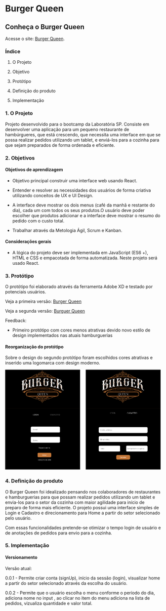 # Burger Queen

## Conheça o Burger Queen

Acesse o site: [Burger Queen]().

### Índice

1. O Projeto

2. Objetivo

3. Protótipo

4. Definição do produto

5. Implementação

### 1. O Projeto

Projeto desenvolvido para o bootcamp da Laboratória SP. Consiste em desenvolver uma aplicação para um pequeno restaurante de hambúrgueres, que está crescendo, que necessita uma interface em que se possa realizar pedidos utilizando um tablet, e enviá-los para a cozinha para que sejam preparados de forma ordenada e eficiente.

### 2. Objetivos

#### Objetivos de aprendizagem

- Objetivo principal construir uma interface web usando React.

- Entender e resolver as necessidades dos usuários de forma criativa utilizando conceitos de UX e UI Design.

- A interface deve mostrar os dois menus (café da manhã e restante do dia), cada um com todos os seus produtos.O usuário deve poder escolher que produtos adicionar e a interface deve mostrar o resumo do pedido com o custo total.

- Trabalhar através da Metologia Ágil, Scrum e Kanban.

#### Considerações gerais

- A lógica do projeto deve ser implementada em JavaScript (ES6 +), HTML e CSS e empacotada de forma automatizada. Neste projeto será usado React.

### 3. Protótipo

O protótipo foi elaborado através da ferramenta Adobe XD e testado por potenciais usuários.

Veja a primeira versão: [Burger Queen](https://youtu.be/3Gom7ZDnlis)

Veja a segunda versão: [Burguer Queen](https://youtu.be/l0a0UGqNM98)

Feedback:

- Primeiro protótipo com cores menos atrativas devido novo estilo de design implementados nas atuais hamburguerias

#### Reorganização do protótipo

Sobre o design do segundo protótipo foram escolhidos cores atrativas e inserido uma logomarca com design moderno.

![Protótipo](https://github.com/VivisGaspar/burger-queen/blob/master/public/images/prototipo_new.png?raw=true)

### 4. Definição do produto

O Burger Queen foi idealizado pensando nos colaboradores de restaurantes e hamburguerias para que possam realizar pedidos utilizando um tablet e envia-los para o setor da cozinha com maior agilidade para início de preparo de forma mais eficiente.
O projeto possui uma interface simples de Login e Cadastro e direcionamento para Home a partir do setor selecionado pelo usuário.

Com essas funcionalidades pretende-se otimizar o tempo login de usuário e de anotações de pedidos para envio para a cozinha.

### 5. Implementação

#### Versionamento

Versão atual:

0.0.1 - Permite criar conta (signUp), início da sessão (login), visualizar home a partir do setor selecionado através da escolha do usuário.

0.0.2 - Permite que o usuário escolha o menu conforme o período do dia, adiciona nome no input , ao clicar no item do menu adiciona na lista de pedidos, vizualiza quantidade e valor total.
